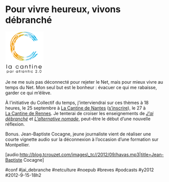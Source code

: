# Pour vivre heureux, vivons débranché

![](_i/La-CantineLogo-small1.png)

Je ne me suis pas déconnecté pour rejeter le Net, mais pour mieux vivre au temps du Net. Mon seul but est le bonheur : évacuer ce qui me rabaisse, garder ce qui m’élève.

À l’initiative du Collectif du temps, j’interviendrai sur ces thèmes à 18 heures, le 25 septembre à [La Cantine de Nantes](http://cantine-nantes.org/) ([s’inscrire](http://guestlistapp.com/events/123951)), le 27 à [La Cantine de Rennes](http://www.lacantine-rennes.net). Je tenterai de croiser les enseignements de *[J’ai débranché](../../page/jai-debranche)* et *[L’alternative nomade](../../books/alternative-nomade.md)*, peut-être le début d’une nouvelle réflexion.

Bonus. Jean-Baptiste Cocagne, jeune journaliste vient de réaliser une courte vignette audio sur la déconnexion à l’occasion d’une formation sur Montpellier.

[audio:http://blog.tcrouzet.com/images\_tc//2012/09/havas.mp3|title=Jean-Baptiste Cocagne]

#conf #jai_debranche #netculture #noepub #breves #podcasts #y2012 #2012-9-15-18h2
